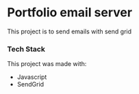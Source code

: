 # Portfolio email server

This project is to send emails with send grid

### Tech Stack

This project was made with:

- Javascript
- SendGrid
